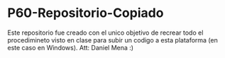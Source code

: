 # P60-Repositorio-Copiado

Este repositorio fue creado con el unico objetivo de recrear todo el procedimineto visto en clase para subir un codigo a esta plataforma (en este caso en Windows).
Att: Daniel Mena :)
